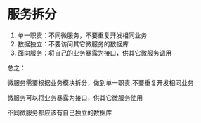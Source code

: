 # 服务拆分

1. 单一职责：不同微服务，不要重复开发相同业务
2. 数据独立：不要访问其它微服务的数据库
3. 面向服务：将自己的业务暴露为接口，供其它微服务调用

总之：

微服务需要根据业务模块拆分，做到单一职责,不要重复开发相同业务

微服务可以将业务暴露为接口，供其它微服务使用

不同微服务都应该有自己独立的数据库